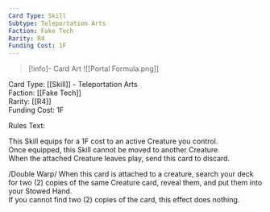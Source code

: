 ```yaml
---
Card Type: Skill
Subtype: Teleportation Arts
Faction: Fake Tech
Rarity: R4
Funding Cost: 1F
---
```

> [!info]- Card Art
> ![[Portal Formula.png]]

Card Type: [[Skill]] - Teleportation Arts  
Faction: [[Fake Tech]]  
Rarity: [[R4]]  
Funding Cost: 1F  

Rules Text:  

This Skill equips for a 1F cost to an active Creature you control.  
Once equipped, this Skill cannot be moved to another Creature.  
When the attached Creature leaves play, send this card to discard.  

/Double Warp/ When this card is attached to a creature, search your deck for two (2) copies of the same Creature card, reveal them, and put them into your Stowed Hand.  
If you cannot find two (2) copies of the card, this effect does nothing.  